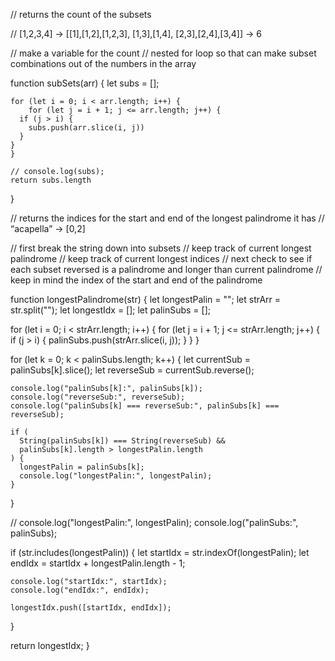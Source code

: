 // returns the count of the subsets

// [1,2,3,4] -> [[1],[1,2],[1,2,3], [1,3],[1,4], [2,3],[2,4],[3,4]] -> 6

// make a variable for the count
// nested for loop so that can make subset combinations out of the numbers in the array 

function subSets(arr) {
	let subs = [];

	for (let i = 0; i < arr.length; i++) {
		for (let j = i + 1; j <= arr.length; j++) {
      if (j > i) {
        subs.push(arr.slice(i, j)) 
      }
    }
	}

	// console.log(subs);
	return subs.length
}

// returns the indices for the start and end of the longest palindrome it has
// “acapella” -> [0,2]

// first break the string down into subsets
// keep track of current longest palindrome
// keep track of current longest indices
// next check to see if each subset reversed is a palindrome and longer than current palindrome
// keep in mind the index of the start and end of the palindrome

function longestPalindrome(str) {
  let longestPalin = "";
  let strArr = str.split("");
  let longestIdx = [];
  let palinSubs = [];

  for (let i = 0; i < strArr.length; i++) {
    for (let j = i + 1; j <= strArr.length; j++) {
      if (j > i) {
        palinSubs.push(strArr.slice(i, j));
      }
    }
  }

  for (let k = 0; k < palinSubs.length; k++) {
    let currentSub = palinSubs[k].slice();
    let reverseSub = currentSub.reverse();

    console.log("palinSubs[k]:", palinSubs[k]);
    console.log("reverseSub:", reverseSub);
    console.log("palinSubs[k] === reverseSub:", palinSubs[k] === reverseSub);

    if (
      String(palinSubs[k]) === String(reverseSub) &&
      palinSubs[k].length > longestPalin.length
    ) {
      longestPalin = palinSubs[k];
      console.log("longestPalin:", longestPalin);
    }
  }

  // console.log("longestPalin:", longestPalin);
  console.log("palinSubs:", palinSubs);

  if (str.includes(longestPalin)) {
    let startIdx = str.indexOf(longestPalin);
    let endIdx = startIdx + longestPalin.length - 1;

    console.log("startIdx:", startIdx);
    console.log("endIdx:", endIdx);

    longestIdx.push([startIdx, endIdx]);
  }

  return longestIdx;
}
